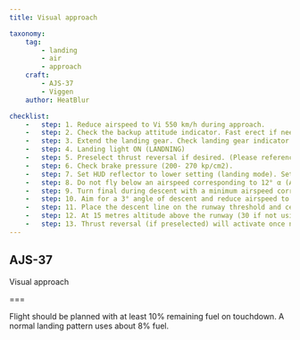 ```yaml
---
title: Visual approach  

taxonomy:
    tag:
        - landing
        - air  
        - approach
    craft:
        - AJS-37
        - Viggen
    author: HeatBlur

checklist:
    -   step: 1. Reduce airspeed to Vi 550 km/h during approach. 
    -   step: 2. Check the backup attitude indicator. Fast erect if needed. 
    -   step: 3. Extend the landing gear. Check landing gear indicator (3 green fields) 
    -   step: 4. Landing light ON (LANDNING) 
    -   step: 5. Preselect thrust reversal if desired. (Please reference the "Thrust reverser use" section on the next pages ahead) 
    -   step: 6. Check brake pressure (200- 270 kp/cm2). 
    -   step: 7. Set HUD reflector to lower setting (landing mode). Set master mode LANDN PAR/ OPT. 
    -   step: 8. Do not fly below an airspeed corresponding to 12° α (AoA). 
    -   step: 9. Turn final during descent with a minimum airspeed corresponding to 12° α (AoA). 
    -   step: 10. Aim for a 3° angle of descent and reduce airspeed to correspond to 12° α (AoA). The line in the HUD during LANDN P/O corresponds to 2.86°. 
    -   step: 11. Place the descent line on the runway threshold and centre the sight dot on the centreline, steer the flight path indicator onto the line. Maintain attitude. Strive for a touchdown at about 100-200 metres in on the runway. 
    -   step: 12. At 15 metres altitude above the runway (30 if not using the radar altimeter), the HUD will change to the descent rate mode. The previous 2.86° line represents the maximum vertical velocity (2.96 m/s). 
    -   step: 13. Thrust reversal (if preselected) will activate once nose wheel is depressed.
---
```


## AJS-37 
Visual approach 

===

Flight should be planned with at least 10% remaining fuel on touchdown. A normal landing pattern uses about 8% fuel.

